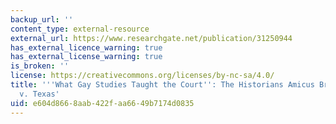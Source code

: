 ```yaml
---
backup_url: ''
content_type: external-resource
external_url: https://www.researchgate.net/publication/31250944
has_external_licence_warning: true
has_external_license_warning: true
is_broken: ''
license: https://creativecommons.org/licenses/by-nc-sa/4.0/
title: '''What Gay Studies Taught the Court'': The Historians Amicus Brief in Lawrence
  v. Texas'
uid: e604d866-8aab-422f-aa66-49b7174d0835
---
```

